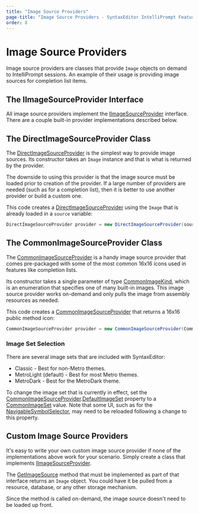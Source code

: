```yaml
---
title: "Image Source Providers"
page-title: "Image Source Providers - SyntaxEditor IntelliPrompt Features"
order: 8
---
```

# Image Source Providers

Image source providers are classes that provide `Image` objects on demand to IntelliPrompt sessions.  An example of their usage is providing image sources for completion list items.

## The IImageSourceProvider Interface

All image source providers implement the [IImageSourceProvider](xref:ActiproSoftware.UI.WinForms.Controls.SyntaxEditor.IntelliPrompt.IImageSourceProvider) interface.  There are a couple built-in provider implementations described below.

## The DirectImageSourceProvider Class

The [DirectImageSourceProvider](xref:ActiproSoftware.UI.WinForms.Controls.SyntaxEditor.IntelliPrompt.Implementation.DirectImageSourceProvider) is the simplest way to provide image sources.  Its constructor takes an `Image` instance and that is what is returned by the provider.

The downside to using this provider is that the image source must be loaded prior to creation of the provider.  If a large number of providers are needed (such as for a completion list), then it is better to use another provider or build a custom one.

This code creates a [DirectImageSourceProvider](xref:ActiproSoftware.UI.WinForms.Controls.SyntaxEditor.IntelliPrompt.Implementation.DirectImageSourceProvider) using the `Image` that is already loaded in a `source` variable:

```csharp
DirectImageSourceProvider provider = new DirectImageSourceProvider(source);
```

## The CommonImageSourceProvider Class

The [CommonImageSourceProvider](xref:ActiproSoftware.UI.WinForms.Controls.SyntaxEditor.IntelliPrompt.Implementation.CommonImageSourceProvider) is a handy image source provider that comes pre-packaged with some of the most common 16x16 icons used in features like completion lists.

Its constructor takes a single parameter of type [CommonImageKind](xref:ActiproSoftware.UI.WinForms.Controls.SyntaxEditor.IntelliPrompt.Implementation.CommonImageKind), which is an enumeration that specifies one of many built-in images.  This image source provider works on-demand and only pulls the image from assembly resources as needed.

This code creates a [CommonImageSourceProvider](xref:ActiproSoftware.UI.WinForms.Controls.SyntaxEditor.IntelliPrompt.Implementation.CommonImageSourceProvider) that returns a 16x16 public method icon:

```csharp
CommonImageSourceProvider provider = new CommonImageSourceProvider(CommonImageKind.MethodPublic);
```

### Image Set Selection

There are several image sets that are included with SyntaxEditor:

- Classic - Best for non-Metro themes.
- MetroLight (default) - Best for most Metro themes.
- MetroDark - Best for the MetroDark theme.

To change the image set that is currently in effect, set the [CommonImageSourceProvider](xref:ActiproSoftware.UI.WinForms.Controls.SyntaxEditor.IntelliPrompt.Implementation.CommonImageSourceProvider).[DefaultImageSet](xref:ActiproSoftware.UI.WinForms.Controls.SyntaxEditor.IntelliPrompt.Implementation.CommonImageSourceProvider.DefaultImageSet) property to a [CommonImageSet](xref:ActiproSoftware.UI.WinForms.Controls.SyntaxEditor.IntelliPrompt.Implementation.CommonImageSet) value.  Note that some UI, such as for the [NavigableSymbolSelector](navigable-symbol-selector.md), may need to be reloaded following a change to this property.

## Custom Image Source Providers

It's easy to write your own custom image source provider if none of the implementations above work for your scenario.  Simply create a class that implements [IImageSourceProvider](xref:ActiproSoftware.UI.WinForms.Controls.SyntaxEditor.IntelliPrompt.IImageSourceProvider).

The [GetImageSource](xref:ActiproSoftware.UI.WinForms.Controls.SyntaxEditor.IntelliPrompt.IImageSourceProvider.GetImageSource*) method that must be implemented as part of that interface returns an `Image` object.  You could have it be pulled from a resource, database, or any other storage mechanism.

Since the method is called on-demand, the image source doesn't need to be loaded up front.
